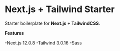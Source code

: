 # Next.js + Tailwind Starter
Starter boilerplate for **Next.js + TailwindCSS**.

**Features**

-Next.js 12.0.8
-Tailwind 3.0.16
-Sass